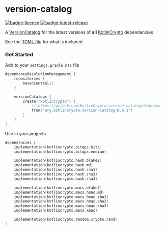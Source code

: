 # version-catalog
[![badge-license]][url-license]
[![badge-latest-release]][url-latest-release]

A [VersionCatalog][url-gradle-docs] for the latest versions of **all** [KotlinCrypto][url-kotlin-crypto] dependencies

See the [TOML file](gradle/kotlincrypto.versions.toml) for what is included

### Get Started

<!-- TAG_VERSION -->

Add to your `settings.gradle.kts` file
```kotlin
dependencyResolutionManagement {
    repositories {
        mavenCentral()
    }

    versionCatalogs {
        create("kotlincrypto") {
            // https://github.com/KotlinCrypto/version-catalog/blob/master/gradle/kotlincrypto.versions.toml
            from("org.kotlincrypto:version-catalog:0.6.1")
        }
    }
}
```

Use in your projects
```kotlin
dependencies {
    implementation(kotlincrypto.bitops.bits)
    implementation(kotlincrypto.bitops.endian)

    implementation(kotlincrypto.hash.blake2)
    implementation(kotlincrypto.hash.md)
    implementation(kotlincrypto.hash.sha1)
    implementation(kotlincrypto.hash.sha2)
    implementation(kotlincrypto.hash.sha3)

    implementation(kotlincrypto.macs.blake2)
    implementation(kotlincrypto.macs.hmac.md)
    implementation(kotlincrypto.macs.hmac.sha1)
    implementation(kotlincrypto.macs.hmac.sha2)
    implementation(kotlincrypto.macs.hmac.sha3)
    implementation(kotlincrypto.macs.kmac)

    implementation(kotlincrypto.random.crypto.rand)
}
```

<!-- TAG_VERSION -->
[badge-latest-release]: https://img.shields.io/badge/latest--release-0.6.1-blue.svg?style=flat
[badge-license]: https://img.shields.io/badge/license-Apache%20License%202.0-blue.svg?style=flat

[url-latest-release]: https://github.com/KotlinCrypto/version-catalog/releases/latest
[url-license]: https://www.apache.org/licenses/LICENSE-2.0.txt
[url-kotlin-crypto]: https://github.com/KotlinCrypto
[url-gradle-docs]: https://docs.gradle.org/current/userguide/platforms.html#sec:importing-published-catalog

